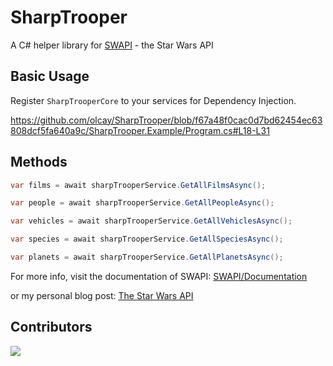 # SharpTrooper

A C# helper library for [SWAPI](https://swapi.dev) - the Star Wars API

## Basic Usage

Register `SharpTrooperCore` to your services for Dependency Injection.

https://github.com/olcay/SharpTrooper/blob/f67a48f0cac0d7bd62454ec63808dcf5fa640a9c/SharpTrooper.Example/Program.cs#L18-L31

## Methods

```csharp
var films = await sharpTrooperService.GetAllFilmsAsync();

var people = await sharpTrooperService.GetAllPeopleAsync();

var vehicles = await sharpTrooperService.GetAllVehiclesAsync();

var species = await sharpTrooperService.GetAllSpeciesAsync();

var planets = await sharpTrooperService.GetAllPlanetsAsync();
```

For more info, visit the documentation of SWAPI: [SWAPI/Documentation](https://swapi.dev/documentation)

or my personal blog post: [The Star Wars API](https://olcay.dev/2021/08/01/the-star-wars-api/)

## Contributors

<a href="https://github.com/olcay/SharpTrooper/graphs/contributors">
  <img src="https://contrib.rocks/image?repo=olcay/SharpTrooper" />
</a>
